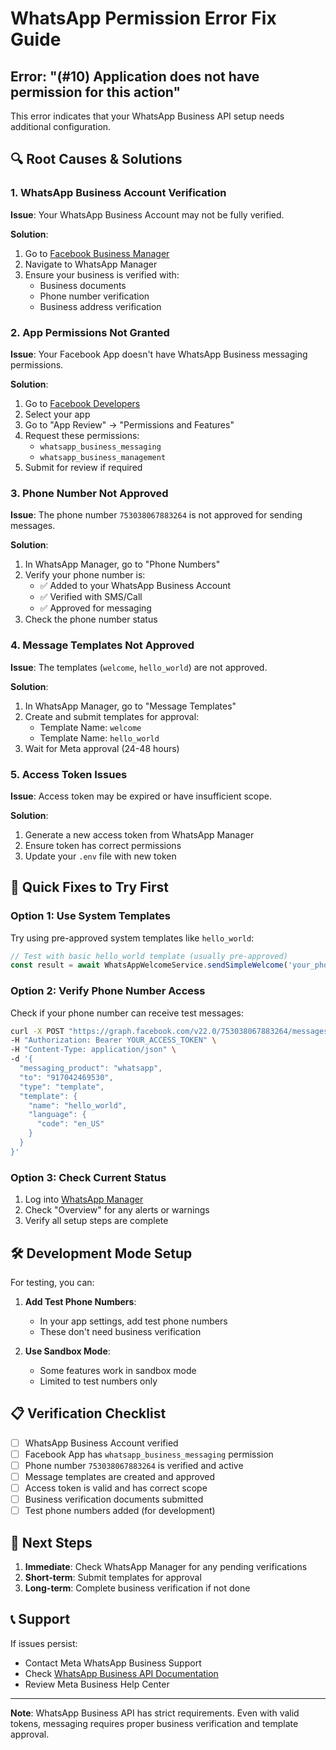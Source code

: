 # WhatsApp Permission Error Fix Guide

## Error: "(#10) Application does not have permission for this action"

This error indicates that your WhatsApp Business API setup needs additional configuration.

## 🔍 Root Causes & Solutions

### 1. **WhatsApp Business Account Verification**
**Issue**: Your WhatsApp Business Account may not be fully verified.

**Solution**:
1. Go to [Facebook Business Manager](https://business.facebook.com/)
2. Navigate to WhatsApp Manager
3. Ensure your business is verified with:
   - Business documents
   - Phone number verification
   - Business address verification

### 2. **App Permissions Not Granted**
**Issue**: Your Facebook App doesn't have WhatsApp Business messaging permissions.

**Solution**:
1. Go to [Facebook Developers](https://developers.facebook.com/)
2. Select your app
3. Go to "App Review" → "Permissions and Features"
4. Request these permissions:
   - `whatsapp_business_messaging`
   - `whatsapp_business_management`
5. Submit for review if required

### 3. **Phone Number Not Approved**
**Issue**: The phone number `753038067883264` is not approved for sending messages.

**Solution**:
1. In WhatsApp Manager, go to "Phone Numbers"
2. Verify your phone number is:
   - ✅ Added to your WhatsApp Business Account
   - ✅ Verified with SMS/Call
   - ✅ Approved for messaging
3. Check the phone number status

### 4. **Message Templates Not Approved**
**Issue**: The templates (`welcome`, `hello_world`) are not approved.

**Solution**:
1. In WhatsApp Manager, go to "Message Templates"
2. Create and submit templates for approval:
   - Template Name: `welcome`
   - Template Name: `hello_world`
3. Wait for Meta approval (24-48 hours)

### 5. **Access Token Issues**
**Issue**: Access token may be expired or have insufficient scope.

**Solution**:
1. Generate a new access token from WhatsApp Manager
2. Ensure token has correct permissions
3. Update your `.env` file with new token

## 🚀 Quick Fixes to Try First

### Option 1: Use System Templates
Try using pre-approved system templates like `hello_world`:

```javascript
// Test with basic hello_world template (usually pre-approved)
const result = await WhatsAppWelcomeService.sendSimpleWelcome('your_phone', 'Test User');
```

### Option 2: Verify Phone Number Access
Check if your phone number can receive test messages:

```bash
curl -X POST "https://graph.facebook.com/v22.0/753038067883264/messages" \
-H "Authorization: Bearer YOUR_ACCESS_TOKEN" \
-H "Content-Type: application/json" \
-d '{
  "messaging_product": "whatsapp",
  "to": "917042469530",
  "type": "template",
  "template": {
    "name": "hello_world",
    "language": {
      "code": "en_US"
    }
  }
}'
```

### Option 3: Check Current Status
1. Log into [WhatsApp Manager](https://business.whatsapp.com/)
2. Check "Overview" for any alerts or warnings
3. Verify all setup steps are complete

## 🛠️ Development Mode Setup

For testing, you can:

1. **Add Test Phone Numbers**:
   - In your app settings, add test phone numbers
   - These don't need business verification

2. **Use Sandbox Mode**:
   - Some features work in sandbox mode
   - Limited to test numbers only

## 📋 Verification Checklist

- [ ] WhatsApp Business Account verified
- [ ] Facebook App has `whatsapp_business_messaging` permission
- [ ] Phone number `753038067883264` is verified and active
- [ ] Message templates are created and approved
- [ ] Access token is valid and has correct scope
- [ ] Business verification documents submitted
- [ ] Test phone numbers added (for development)

## 🔄 Next Steps

1. **Immediate**: Check WhatsApp Manager for any pending verifications
2. **Short-term**: Submit templates for approval
3. **Long-term**: Complete business verification if not done

## 📞 Support

If issues persist:
- Contact Meta WhatsApp Business Support
- Check [WhatsApp Business API Documentation](https://developers.facebook.com/docs/whatsapp)
- Review Meta Business Help Center

---

**Note**: WhatsApp Business API has strict requirements. Even with valid tokens, messaging requires proper business verification and template approval.
